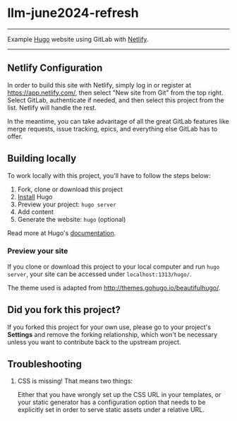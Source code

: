 # llm-june2024-refresh

---

Example [Hugo] website using GitLab with [Netlify](https://www.netlify.com/).

---

## Netlify Configuration

In order to build this site with Netlify, simply log in or register at 
https://app.netlify.com/, then select "New site from Git" from the top
right. Select GitLab, authenticate if needed, and then select this
project from the list. Netlify will handle the rest.

In the meantime, you can take advantage of all the great GitLab features
like merge requests, issue tracking, epics, and everything else GitLab has
to offer.

## Building locally

To work locally with this project, you'll have to follow the steps below:

1. Fork, clone or download this project
1. [Install][] Hugo
1. Preview your project: `hugo server`
1. Add content
1. Generate the website: `hugo` (optional)

Read more at Hugo's [documentation][].

### Preview your site

If you clone or download this project to your local computer and run `hugo server`,
your site can be accessed under `localhost:1313/hugo/`.

The theme used is adapted from http://themes.gohugo.io/beautifulhugo/.

## Did you fork this project?

If you forked this project for your own use, please go to your project's
**Settings** and remove the forking relationship, which won't be necessary
unless you want to contribute back to the upstream project.

## Troubleshooting

1. CSS is missing! That means two things:

    Either that you have wrongly set up the CSS URL in your templates, or
    your static generator has a configuration option that needs to be explicitly
    set in order to serve static assets under a relative URL.

[hugo]: https://gohugo.io
[install]: https://gohugo.io/overview/installing/
[documentation]: https://gohugo.io/overview/introduction/
